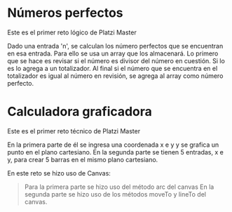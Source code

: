 # Números perfectos
Este es el primer reto lógico de Platzi Master

Dado una entrada 'n', se calculan los número perfectos que se encuentran en esa entrada. Para ello se usa un array que los almacenará.
Lo primero que se hace es revisar si el número es divisor del número en cuestión. Si lo es lo agrega a un totalizador. Al final si el
número que se encuentra en el totalizador es igual al número en revisión, se agrega al array como número perfecto.

# Calculadora graficadora
Este es el primer reto técnico de Platzi Master

En la primera parte de él se ingresa una coordenada x e y y se grafica un punto en el plano cartesiano.
En la segunda parte se tienen 5 entradas, x e y, para crear 5 barras en el mismo plano cartesiano.


En este reto se hizo uso de Canvas:

> Para la primera parte se hizo uso del método arc del canvas
> En la segunda parte se hizo uso de los métodos moveTo y lineTo del canvas.


